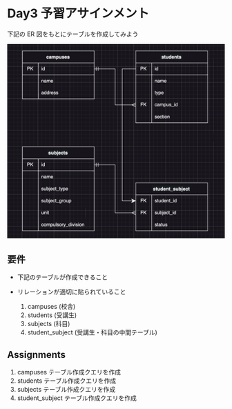 # Day3 予習アサインメント

下記の ER 図をもとにテーブルを作成してみよう

![ER](../images/20240909_er.png)

## 要件

- 下記のテーブルが作成できること
- リレーションが適切に貼られていること

  1. campuses (校舎)
  2. students (受講生)
  3. subjects (科目)
  4. student_subject (受講生・科目の中間テーブル)

## Assignments

1. campuses テーブル作成クエリを作成
2. students テーブル作成クエリを作成
3. subjects テーブル作成クエリを作成
4. student_subject テーブル作成クエリを作成
